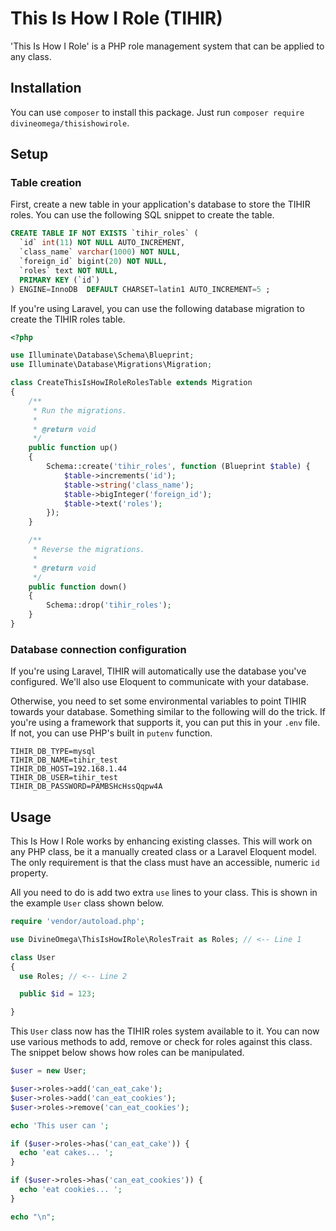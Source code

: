 # This Is How I Role (TIHIR)

'This Is How I Role' is a PHP role management system that can be applied to any
class.

## Installation

You can use `composer` to install this package. 
Just run `composer require divineomega/thisishowirole`.

## Setup

### Table creation

First, create a new table in your application's database to store the TIHIR
roles. You can use the following SQL snippet to create the table.

```sql
CREATE TABLE IF NOT EXISTS `tihir_roles` (
  `id` int(11) NOT NULL AUTO_INCREMENT,
  `class_name` varchar(1000) NOT NULL,
  `foreign_id` bigint(20) NOT NULL,
  `roles` text NOT NULL,
  PRIMARY KEY (`id`)
) ENGINE=InnoDB  DEFAULT CHARSET=latin1 AUTO_INCREMENT=5 ;
```

If you're using Laravel, you can use the following database migration to
create the TIHIR roles table.

```php
<?php

use Illuminate\Database\Schema\Blueprint;
use Illuminate\Database\Migrations\Migration;

class CreateThisIsHowIRoleRolesTable extends Migration
{
    /**
     * Run the migrations.
     *
     * @return void
     */
    public function up()
    {
        Schema::create('tihir_roles', function (Blueprint $table) {
            $table->increments('id');
            $table->string('class_name');
            $table->bigInteger('foreign_id');
            $table->text('roles');
        });
    }

    /**
     * Reverse the migrations.
     *
     * @return void
     */
    public function down()
    {
        Schema::drop('tihir_roles');
    }
}
```

### Database connection configuration

If you're using Laravel, TIHIR will automatically use the database you've
configured. We'll also use Eloquent to communicate with your database.

Otherwise, you need to set some environmental variables to point TIHIR towards your
database. Something similar to the following will do the trick. If you're using
a framework that supports it, you can put this in your `.env` file. If not, 
you can use PHP's built in `putenv` function.

```
TIHIR_DB_TYPE=mysql
TIHIR_DB_NAME=tihir_test
TIHIR_DB_HOST=192.168.1.44
TIHIR_DB_USER=tihir_test
TIHIR_DB_PASSWORD=PAMBSHcHssQqpw4A
```

## Usage

This Is How I Role works by enhancing existing classes. This will work on any
PHP class, be it a manually created class or a Laravel Eloquent model. The only
requirement is that the class must have an accessible, numeric `id` property.

All you need to do is add two extra `use` lines to your class. This is shown in
the example `User` class shown below.

```php
require 'vendor/autoload.php';

use DivineOmega\ThisIsHowIRole\RolesTrait as Roles; // <-- Line 1

class User
{
  use Roles; // <-- Line 2

  public $id = 123;

}
```

This `User` class now has the TIHIR roles system available to it. You can now
use various methods to add, remove or check for roles against this class. The
snippet below shows how roles can be manipulated.

```php
$user = new User;

$user->roles->add('can_eat_cake');
$user->roles->add('can_eat_cookies');
$user->roles->remove('can_eat_cookies');

echo 'This user can ';

if ($user->roles->has('can_eat_cake')) {
  echo 'eat cakes... ';
}

if ($user->roles->has('can_eat_cookies')) {
  echo 'eat cookies... ';
}

echo "\n";
```
